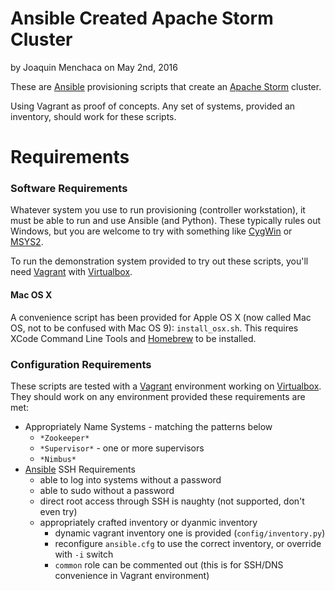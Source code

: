 # **Ansible Created Apache Storm Cluster**

by Joaquin Menchaca on May 2nd, 2016

These are [Ansible](http://ansible.com/) provisioning scripts that create an [Apache Storm](http://storm.apache.org/) cluster.

Using Vagrant as proof of concepts.  Any set of systems, provided an inventory, should work for these scripts.

# **Requirements**

### **Software Requirements**

Whatever system you use to run provisioning (controller workstation), it must be able to run and use Ansible (and Python).  These typically rules out Windows, but you are welcome to try with something like [CygWin](https://www.cygwin.com/) or [MSYS2](https://msys2.github.io/).

To run the demonstration system provided to try out these scripts, you'll need [Vagrant](https://www.vagrantup.com/) with [Virtualbox](https://www.virtualbox.org/wiki/Downloads).  

#### **Mac OS X**

A convenience script has been provided for Apple OS X (now called Mac OS, not to be confused with Mac OS 9): `install_osx.sh`.  This requires XCode Command Line Tools and [Homebrew](http://brew.sh/) to be installed.

### **Configuration Requirements**

These scripts are tested with a [Vagrant](https://www.vagrantup.com/) environment working on [Virtualbox](https://www.virtualbox.org/wiki/Downloads).  They should work on any environment provided these requirements are met:

* Appropriately Name Systems - matching the patterns below
  * `*Zookeeper*`
  * `*Supervisor*` - one or more supervisors
  * `*Nimbus*`
* [Ansible](http://ansible.com/) SSH Requirements
  * able to log into systems without a password
  * able to sudo without a password
  * direct root access through SSH is naughty (not supported, don't even try)
  * appropriately crafted inventory or dyanmic inventory
    * dynamic vagrant inventory one is provided (`config/inventory.py`)
    * reconfigure `ansible.cfg` to use the correct inventory, or override with `-i` switch
    * `common` role can be commented out (this is for SSH/DNS convenience in Vagrant environment)
